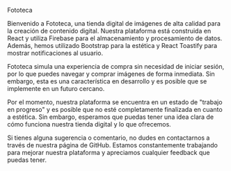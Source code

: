 Fototeca

Bienvenido a Fototeca, una tienda digital de imágenes de alta calidad para la creación de contenido digital. Nuestra plataforma está construida en React y utiliza Firebase para el almacenamiento y procesamiento de datos. Además, hemos utilizado Bootstrap para la estética y React Toastify para mostrar notificaciones al usuario.

Fototeca simula una experiencia de compra sin necesidad de iniciar sesión, por lo que puedes navegar y comprar imágenes de forma inmediata. Sin embargo, esta es una característica en desarrollo y es posible que se implemente en un futuro cercano.

Por el momento, nuestra plataforma se encuentra en un estado de "trabajo en progreso" y es posible que no esté completamente finalizada en cuanto a estética. Sin embargo, esperamos que puedas tener una idea clara de cómo funciona nuestra tienda digital y lo que ofrecemos.

Si tienes alguna sugerencia o comentario, no dudes en contactarnos a través de nuestra página de GitHub. Estamos constantemente trabajando para mejorar nuestra plataforma y apreciamos cualquier feedback que puedas tener.